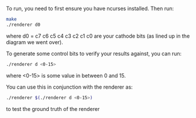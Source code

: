 To run, you need to first ensure you have ncurses installed. Then run:
```bash
make
./renderer d0
```
where d0 = c7 c6 c5 c4 c3 c2 c1 c0 are your cathode bits (as lined up in the diagram we went over).

To generate some control bits to verify your results against, you can run:
```bash
./renderer d <0-15>
```
where <0-15> is some value in between 0 and 15.

You can use this in conjunction with the renderer as:
```bash
./renderer $(./renderer d <0-15>)
```
to test the ground truth of the renderer
